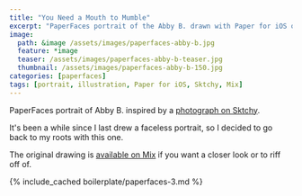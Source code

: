```yaml
---
title: "You Need a Mouth to Mumble"
excerpt: "PaperFaces portrait of the Abby B. drawn with Paper for iOS on an iPad."
image: 
  path: &image /assets/images/paperfaces-abby-b.jpg 
  feature: *image
  teaser: /assets/images/paperfaces-abby-b-teaser.jpg
  thumbnail: /assets/images/paperfaces-abby-b-150.jpg
categories: [paperfaces]
tags: [portrait, illustration, Paper for iOS, Sktchy, Mix]
---
```


PaperFaces portrait of Abby B. inspired by a [photograph on Sktchy](https://sktchy.com/yCCAgH).

It's been a while since I last drew a faceless portrait, so I decided to go back to my roots with this one.

The original drawing is [available on Mix](https://mix.fiftythree.com/11098-Michael-Rose/751119/remixes) if you want a closer look or to riff off of.

{% include_cached boilerplate/paperfaces-3.md %}
